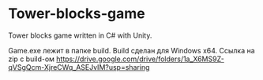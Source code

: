 # Tower-blocks-game
Tower blocks game written in C# with Unity.

Game.exe лежит в папке build. Build сделан для Windows x64.
Ссылка на zip с build-ом https://drive.google.com/drive/folders/1a_X6MS9Z-qVSgQcm-XjreCWq_ASEJvIM?usp=sharing
